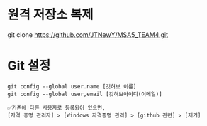 # 원격 저장소 복제

git clone https://github.com/JTNewY/MSA5_TEAM4.git

# Git 설정

    git config --global user.name [깃허브 이름]
    git config --global user,email [깃허브아이디(이메일)]

    ✅기존에 다른 사용자로 등록되어 있으면,
    [자격 증명 관리자] > [Windows 자격증명 관리] > [github 관련] > [제거]


